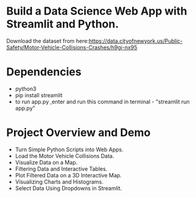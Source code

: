 # Build a Data Science Web App with Streamlit and Python.
Download the dataset from here:https://data.cityofnewyork.us/Public-Safety/Motor-Vehicle-Collisions-Crashes/h9gi-nx95

# Dependencies
- python3
- pip install streamlit
- to run app.py ,enter and run this command in terminal - "streamlit run app.py"
# Project Overview and Demo
- Turn Simple Python Scripts into Web Apps.
- Load the Motor Vehicle Collisions Data.
- Visualize Data on a Map.
- Filtering Data and Interactive Tables.
- Plot Filtered Data on a 3D Interactive Map.
- Visualizing Charts and Histograms.
- Select Data Using Dropdowns in Streamlit.
